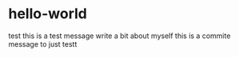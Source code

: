 # hello-world
test
this is a test message
write a bit about myself 
this is a commite message to just testt 
